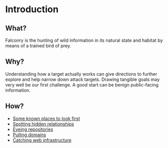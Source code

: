 # Introduction

## What?

Falconry is the hunting of wild information in its natural state and habitat by means of a trained bird of prey. 

## Why?

Understanding how a target actually works can give directions to further explore and help narrow down attack targets. 
Drawing tangible goals may very well be our first challenge. 
A good start can be benign public-facing information.

## How?

* [Some known places to look first](known.md)
* [Spotting hidden relationships](relationships.md)
* [Eyeing repositories](repositories.md)
* [Pulling domains](domains.md)
* [Catching web infrastructure](infrastructure.md)
